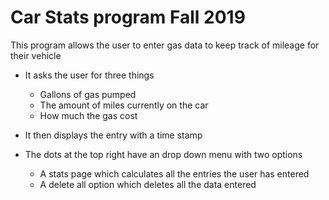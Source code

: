 # Car Stats program Fall 2019 
 
 This program allows the user to enter gas data to keep track of mileage for their vehicle 
 
  - It asks the user for three things
    - Gallons of gas pumped
    - The amount of miles currently on the car
    - How much the gas cost
 
  - It then displays the entry with a time stamp
  
  - The dots at the top right have an drop down menu with two options
    - A stats page which calculates all the entries the user has entered
    - A delete all option which deletes all the data entered 
